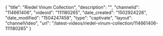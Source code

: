 {
    "title": "Riedel Vinum Collection",
    "description": "",
    "channelid": "114661406",
    "videoid": "111180265",
    "date_created": "1502924226",
    "date_modified": "1504247458",
    "type": "captivate",
    "layout": "channelVideo",
    "url": "\/latest-videos\/riedel-vinum-collection\/114661406-111180265"
}